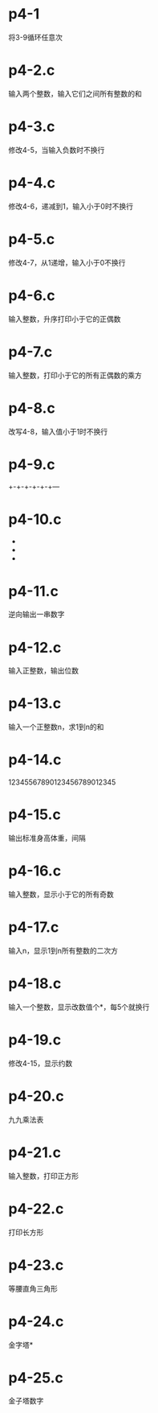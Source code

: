 # p4-1
将3-9循环任意次

# p4-2.c
输入两个整数，输入它们之间所有整数的和

# p4-3.c
修改4-5，当输入负数时不换行

# p4-4.c
修改4-6，递减到1，输入小于0时不换行

# p4-5.c
修改4-7，从1递增，输入小于0不换行

# p4-6.c
输入整数，升序打印小于它的正偶数

# p4-7.c
输入整数，打印小于它的所有正偶数的乘方

# p4-8.c
改写4-8，输入值小于1时不换行

# p4-9.c
+-+-+-+-+-+—

# p4-10.c
*
*
*

# p4-11.c
逆向输出一串数字

# p4-12.c
输入正整数，输出位数

# p4-13.c
输入一个正整数n，求1到n的和

# p4-14.c
12345567890123456789012345

# p4-15.c
输出标准身高体重，间隔

# p4-16.c
输入整数，显示小于它的所有奇数

# p4-17.c
输入n，显示1到n所有整数的二次方

# p4-18.c
输入一个整数，显示改数值个*，每5个就换行

# p4-19.c
修改4-15，显示约数

# p4-20.c
九九乘法表

# p4-21.c
输入整数，打印正方形

# p4-22.c
打印长方形

# p4-23.c
等腰直角三角形

# p4-24.c
金字塔*

# p4-25.c
金子塔数字